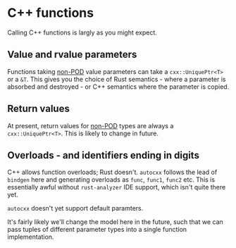 # C++ functions

Calling C++ functions is largly as you might expect.

## Value and rvalue parameters

Functions taking [non-POD](cpp_types.md) value parameters can take a `cxx::UniquePtr<T>`
or a `&T`. This gives you the choice of Rust semantics - where a parameter
is absorbed and destroyed - or C++ semantics where the parameter is copied.

## Return values

At present, return values for [non-POD](cpp_types.md) types are always
a `cxx::UniquePtr<T>`. This is likely to change in future.

## Overloads - and identifiers ending in digits

C++ allows function overloads; Rust doesn't. `autocxx` follows the lead
of `bindgen` here and generating overloads as `func`, `func1`, `func2` etc.
This is essentially awful without `rust-analyzer` IDE support, which isn't
quite there yet.

`autocxx` doesn't yet support default paramters.

It's fairly likely we'll change the model here in the future, such that
we can pass tuples of different parameter types into a single function
implementation.
